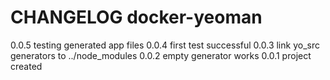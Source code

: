 # CHANGELOG docker-yeoman

0.0.5 testing generated app files
0.0.4 first test successful
0.0.3 link yo_src generators to ../node_modules
0.0.2 empty generator works
0.0.1 project created
